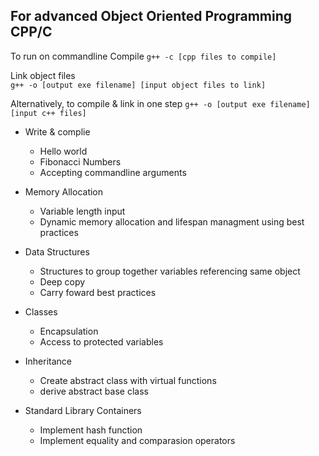 
## For advanced Object Oriented Programming CPP/C

To run on commandline 
Compile 
```g++ -c [cpp files to compile]```

Link object files  
```g++ -o [output exe filename] [input object files to link]```

Alternatively, to compile & link in one step 
```g++ -o [output exe filename] [input c++ files]```

- Write & complie
  - Hello world
  - Fibonacci Numbers
  - Accepting commandline arguments

- Memory Allocation
  - Variable length input
  - Dynamic memory allocation and lifespan managment using best practices

- Data Structures
  - Structures to group together variables referencing same object
  - Deep copy
  - Carry foward best practices

- Classes
  - Encapsulation
  - Access to protected variables

- Inheritance
  - Create abstract class with virtual functions
  - derive abstract base class

- Standard Library Containers
  - Implement hash function
  - Implement equality and comparasion operators


